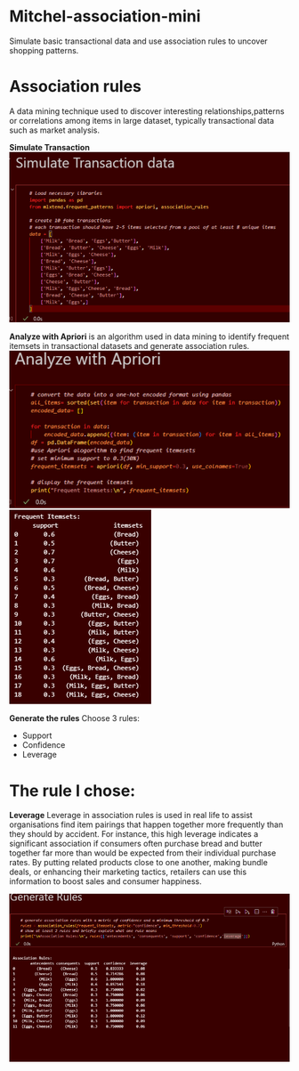 # Mitchel-association-mini
Simulate basic transactional data and use association rules to uncover shopping patterns.

# Association rules
A data mining technique used to discover interesting relationships,patterns or correlations among items in large dataset, typically transactional data such as market analysis.

**Simulate Transaction**
![alt text](image-3.png)

**Analyze with Apriori**
is an algorithm used in data mining to identify frequent itemsets in transactional datasets and generate association rules.
![alt text](image-5.png)
![alt text](image-4.png)

**Generate the rules**
Choose 3 rules:
- Support
- Confidence
- Leverage

# The rule I chose:
**Leverage**
Leverage in association rules is used in real life to assist organisations find item pairings that happen together more frequently than they should by accident.  For instance, this high leverage indicates a significant association if consumers often purchase bread and butter together far more than would be expected from their individual purchase rates.  By putting related products close to one another, making bundle deals, or enhancing their marketing tactics, retailers can use this information to boost sales and consumer happiness.

![alt text](image.png)